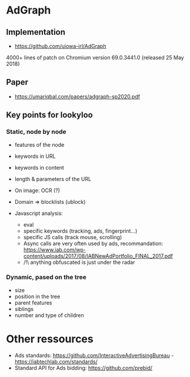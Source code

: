 # AdGraph

## Implementation

* https://github.com/uiowa-irl/AdGraph

4000+ lines of patch on Chromium version 69.0.3441.0 (released 25 May 2018)

## Paper

* https://umariqbal.com/papers/adgraph-sp2020.pdf

## Key points for lookyloo

### Static, node by node

* features of the node
* keywords in URL
* keywords in content
* length & parameters of the URL
* On image: OCR (?)

* Domain => blocklists (ublock)

* Javascript analysis:
  * eval
  * specific keywords (tracking, ads, fingerprint...)
  * specific JS calls (track mouse, scrolling)
  * Async calls are very often used by ads, recommandation: https://www.iab.com/wp-content/uploads/2017/08/IABNewAdPortfolio_FINAL_2017.pdf
  * /!\ anything obfuscated is just under the radar

### Dynamic, pased on the tree

* size
* position in the tree
* parent features
* siblings
* number and type of children

# Other ressources

* Ads standards: https://github.com/InteractiveAdvertisingBureau - https://iabtechlab.com/standards/
* Standard API for Ads bidding: https://github.com/prebid/
